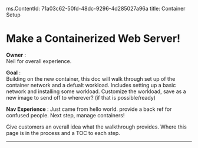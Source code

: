 ms.ContentId: 71a03c62-50fd-48dc-9296-4d285027a96a
title: Container Setup

# Make a Containerized Web Server!

**Owner** :  
Neil for overall experience.  


**Goal** :  
Building on the new container, this doc will walk through set up of the container network and a defualt workload. Includes setting up a basic network and installing some workload. 
Customize the workload, save as a new image to send off to wherever? (if that is possible/ready)


**Nav Experience** :
Just came from hello world.  provide a back ref for confused people.
Next step, manage containers!

Give customers an overall idea what the walkthrough provides.  Where this page is in the process and a TOC to each step.


----------------------------

